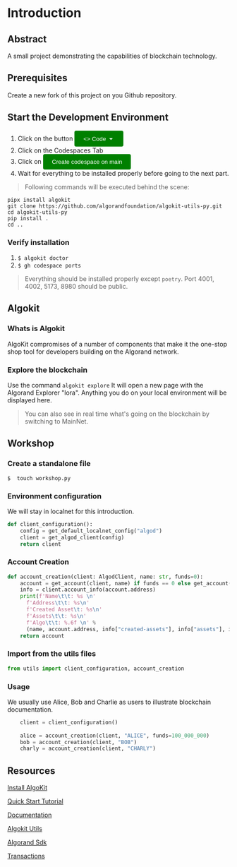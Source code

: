 # Introduction

## Abstract

A small project demonstrating the capabilities of blockchain technology.

## Prerequisites

Create a new fork of this project on you Github repository.

## Start the Development Environment

1. Click on the button <button style="background-color: green; color: white; padding: 10px 20px; border: none; border-radius: 4px; cursor: pointer;"><> Code <span data-component="trailingVisual" class="prc-Button-Visual-2epfX prc-Button-VisualWrap-Db-eB"><svg aria-hidden="true" focusable="false" class="octicon octicon-triangle-down" viewBox="0 0 16 16" width="16" height="16" fill="currentColor" style="display: inline-block; user-select: none; vertical-align: text-bottom; overflow: visible;"><path d="m4.427 7.427 3.396 3.396a.25.25 0 0 0 .354 0l3.396-3.396A.25.25 0 0 0 11.396 7H4.604a.25.25 0 0 0-.177.427Z"></path></svg></span></button>
2. Click on the Codespaces Tab
3. Click on <button style="background-color: green; color: white; padding: 10px 20px; border: none; border-radius: 4px; cursor: pointer;">Create codespace on main</button>
4. Wait for everything to be installed properly before going to the next part.

>Following commands will be executed behind the scene:

```shell
pipx install algokit
git clone https://github.com/algorandfoundation/algokit-utils-py.git
cd algokit-utils-py
pip install .
cd ..
```

### Verify installation

1. `$ algokit doctor`
2. `$ gh codespace ports`

> Everything should be installed properly except `poetry`. Port 4001, 4002, 5173, 8980 should be public.

## Algokit

### Whats is Algokit

AlgoKit compromises of a number of components that make it the one-stop shop tool for developers building on the Algorand network.

### Explore the blockchain

Use the command `algokit explore`
It will open a new page with the Algorand Explorer "lora".
Anything you do on your local environment will be displayed here.

> You can also see in real time what's going on the blockchain by switching to MainNet.

## Workshop

### Create a standalone file

`$  touch workshop.py`

### Environment configuration

We will stay in localnet for this introduction.

```python
def client_configuration():
    config = get_default_localnet_config("algod")
    client = get_algod_client(config)
    return client
```




### Account Creation

```python
def account_creation(client: AlgodClient, name: str, funds=0):
    account = get_account(client, name) if funds == 0 else get_account(client, name, fund_with_algos=funds)
    info = client.account_info(account.address)
    print(f'Name\t\t: %s \n'
      f'Address\t\t: %s\n'
      f'Created Asset\t: %s\n'
      f'Assets\t\t: %s\n'
      f'Algo\t\t: %.6f \n' % 
      (name, account.address, info["created-assets"], info["assets"], info["amount"] / 1_000_000))    
    return account
```

### Import from the utils files

```python
from utils import client_configuration, account_creation
```

### Usage

We usually use Alice, Bob and Charlie as users to illustrate blockchain documentation.

```python
    client = client_configuration()
    
    alice = account_creation(client, "ALICE", funds=100_000_000)
    bob = account_creation(client, "BOB")
    charly = account_creation(client, "CHARLY")
```

## Resources

[Install AlgoKit](https://github.com/algorandfoundation/algokit-cli/blob/main/README.md#install)

[Quick Start Tutorial](https://github.com/algorandfoundation/algokit-cli/blob/main/docs/tutorials/intro.md)

[Documentation](https://github.com/algorandfoundation/algokit-cli/blob/main/docs/algokit.md)

[Algokit Utils](https://algorandfoundation.github.io/algokit-utils-py/html/index.html)

[Algorand Sdk](https://py-algorand-sdk.readthedocs.io/en/latest/)

[Transactions](https://developer.algorand.org/docs/get-details/transactions/transactions/)